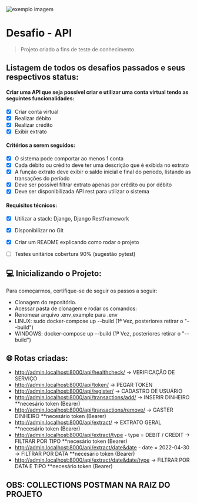 <img src="https://acontecendoaqui.com.br/wp-content/uploads/2019/05/grupo_nexxera.jpg" alt="exemplo imagem">

# Desafio - API

> Projeto criado a fins de teste de conhecimento.

## Listagem de todos os desafios passados e seus respectivos status:

#### Criar uma API que seja possível criar e utilizar uma conta virtual tendo as seguintes funcionalidades:
- [x] Criar conta virtual
- [x] Realizar débito
- [x] Realizar crédito
- [x] Exibir extrato

#### Critérios a serem seguidos:
- [x] O sistema pode comportar ao menos 1 conta
- [x] Cada débito ou crédito deve ter uma descrição que é exibida no extrato
- [x] A função extrato deve exibir o saldo inicial e final do período, listando as transações do período
- [x] Deve ser possível filtrar extrato apenas por crédito ou por débito
- [x] Deve ser disponibilizada API rest para utilizar o sistema

#### Requisitos técnicos:
- [x] Utilizar a stack: Django, Django Restframework
- [x] Disponibilizar no Git
- [x] Criar um README explicando como rodar o projeto
- [ ] Testes unitários cobertura 90% (sugestão pytest)


## 💻 Inicializando o Projeto:

Para começarmos, certifique-se de seguir os passos a seguir:
* Clonagem do repositório.
* Acessar pasta de clonagem e rodar os comandos:
* Renomear arquivo .env_example para .env
* LINUX: sudo docker-compose up --build (1ª Vez, posteriores retirar o "--build")
* WINDOWS: docker-compose up --build (1ª Vez, posteriores retirar o "--build")


## :globe_with_meridians: Rotas criadas:

* http://admin.localhost:8000/api/healthcheck/ -> VERIFICAÇÃO DE SERVIÇO
* http://admin.localhost:8000/api/token/ -> PEGAR TOKEN 
* http://admin.localhost:8000/api/register/ -> CADASTRO DE USUÁRIO
* http://admin.localhost:8000/api/transactions/add/ -> INSERIR DINHEIRO **necesário token (Bearer)
* http://admin.localhost:8000/api/transactions/remove/ -> GASTER DINHEIRO **necesário token (Bearer)
* http://admin.localhost:8000/api/extract/ -> EXTRATO GERAL **necesário token (Bearer)
* http://admin.localhost:8000/api/extract/type - type = DEBIT / CREDIT -> FILTRAR POR TIPO **necesário token (Bearer)
* http://admin.localhost:8000/api/extract/date&date - date = 2022-04-30 -> FILTRAR POR DATA **necesário token (Bearer)
* http://admin.localhost:8000/api/extract/date&date/type -> FILTRAR POR DATA E TIPO **necesário token (Bearer)

## OBS: COLLECTIONS POSTMAN NA RAIZ DO PROJETO
